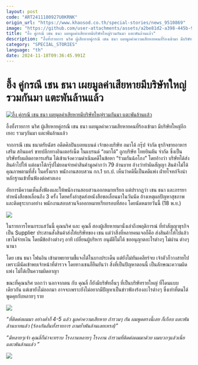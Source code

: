 ```yaml
---
layout: post
code: "ART2411180927U0KRNK"
origin_url: "https://www.khaosod.co.th/special-stories/news_9510869"
image: "https://github.com/user-attachments/assets/a2be81d2-a398-445b-9f1d-789b63af66c0"
title: "อึ้ง คู่กรณี เชน ธนา เผยมูลค่าเสียหายมีบริษัทใหญ่รวมกันมา แตะพันล้านแล้ว"
description: "อึ้งทั้งรายการ นริศ ผู้เสียหายคู่กรณี เชน ธนา เผยมูลค่าความเสียหายคนที่ร้องเข้ามา มีบริษัทใหญ่อีกเยอะ รวมๆกันมา แตะพันล้านแล้ว จากกรณี เชน ธนาตรัยฉัตร"
category: "SPECIAL_STORIES"
language: "th"
date: 2024-11-18T09:36:45.991Z
---
```


# อึ้ง คู่กรณี เชน ธนา เผยมูลค่าเสียหายมีบริษัทใหญ่รวมกันมา แตะพันล้านแล้ว

[![อึ้ง คู่กรณี เชน ธนา เผยมูลค่าเสียหายมีบริษัทใหญ่รวมกันมา แตะพันล้านแล้ว](https://www.khaosod.co.th/wpapp/uploads/2024/11/tananarishonekrasae1811679998.jpg "อึ้ง คู่กรณี เชน ธนา เผยมูลค่าเสียหายมีบริษัทใหญ่รวมกันมา แตะพันล้านแล้ว")](https://www.khaosod.co.th/wpapp/uploads/2024/11/tananarishonekrasae1811679998.jpg)

อึ้งทั้งรายการ นริศ ผู้เสียหายคู่กรณี เชน ธนา เผยมูลค่าความเสียหายคนที่ร้องเข้ามา มีบริษัทใหญ่อีกเยอะ รวมๆกันมา แตะพันล้านแล้ว

จากกรณี เชน ธนาตรัยฉัตร อดีตศิลปินบอยแบนด์ เจ้าของบริษัท อมาโด้ กรุ๊ป จำกัด ธุรกิจขายอาหารเสริม สกินแคร์ ขายปลีกทางอินเตอร์เน็ต ในแบรนด์ “อมาโด้” ถูกบริษัท ไทยยินตัน จำกัด ซึ่งเป็นบริษัทรับผลิตอาหารเสริม ได้เข้าแจ้งความดำเนินคดีในข้อหา “ร่วมกันฉ้อโกง” โดยอ้างว่า บริษัทได้ส่งสินค้าไปให้ แต่อมาโด้กรุ๊ปไม่ยอมจ่ายค่าสินค้ามูลค่ากว่า 79 ล้านบาท อ้างว่าทำผิดสัญญา สินค้าไม่ได้คุณภาพตามที่สั่ง ในครั้งแรก พนักงานสอบสวน กก.1 บก.ป. เห็นว่าคดีนี้เป็นคดีแพ่ง ฝ่ายโจทก์จึงนำหลักฐานเข้ายื่นฟ้องต่อศาลเอง

อัยการมีความเห็นสั่งฟ้องและให้พนักงานสอบสวนออกหมายเรียก แต่ปรากฏว่า เชน ธนา และภรรยา ทำหนังสือขอเลื่อนถึง 3 ครั้ง โดยครั้งล่าสุดส่งหนังสือขอเลื่อนมาในวันนัด อ้างเหตุผลปัญหาสุขภาพและติดธุระบางอย่าง พนักงานสอบสวนจึงออกหมายเรียกรอบที่สอง โดยนัดหมายวันนี้ (18 พ.ย.)

[![](https://www.khaosod.co.th/wpapp/uploads/2024/11/S__397049874.jpg)](https://www.khaosod.co.th/wpapp/uploads/2024/11/S__397049874.jpg)

ในรายการโหนกระแสวันนี้ คุณนริศ และ คุณลี่ สองผู้เสียหายมานั่งเล่าถึงพฤติการณ์ ที่ทำสัญญาธุรกิจ เป็น Supplier ประสานสั่งสินค้าส่งให้บริษัทของ เชน แต่ว่าสิ่งที่หลายคนเจอก็คือ ส่งสินค้าให้ไปแล้ว เขาไม่จ่ายเงิน โดยมีข้ออ้างต่างๆ อาทิ เปลี่ยนผู้บริหาร อนุมัติไม่ได้ ขออนุญาตอะไรต่างๆ ไม่ผ่าน ต่างๆ นานา

โดย เชน ธนา โฟนอิน เข้ามาพยายามชี้แจงได้ในบางประเด็น แต่ยังไม่ทันเคลียร์จบ เจ้าตัวก็วางสายไปเพราะมีนัดเข้าพบเจ้าหน้าที่ตำรวจ โดยทางเชนก็ยืนยันว่า สิ่งที่เป็นปัญหาตอนนี้ เป็นลักษณะความผิดแพ่ง ไม่ได้เป็นความผิดอาญา

ขณะที่คุณนริศ บอกว่า นอกจากตน กับ คุณลี่ ก็ยังมีบริษัทอื่นๆ ที่เป็นบริษัทรายใหญ่ ที่โดนแบบเดียวกัน แต่เขายังไม่ออกมา อาจจะเพราะยังไม่อยากมีปัญหาเป็นข่าวฟ้องร้องอะไรต่างๆ ซึ่งเท่าที่ตนได้พูดคุยกับหลายๆ ราย

[![](https://www.khaosod.co.th/wpapp/uploads/2024/11/tananarishonekrasae1811671.jpg)](https://www.khaosod.co.th/wpapp/uploads/2024/11/tananarishonekrasae1811671.jpg)

_“ที่ติดต่อผมมา อย่างต่ำก็ 4-5 แล้ว มูลค่าความเสียหาย ถ้ารวมๆ กัน ผมพูดตรงนี้เลย ก็เกือบ แตะพันล้านบาทแล้ว (ร้องกันลั่นทั้งรายการ ถามย้ำพันล้านเลยเหรอ)”_

_“มีหลายๆเจ้า คุณลี่ก็น่าจะทราบ โรงงานหลายๆ โรงงาน ถ้ารวมที่ติดต่อผมมาด้วย ผมบวกๆแล้วเนี่ย แตะพันล้านแล้ว ”_

[![](https://www.khaosod.co.th/wpapp/uploads/2024/11/tananarishonekrasae1811674.jpg)](https://www.khaosod.co.th/wpapp/uploads/2024/11/tananarishonekrasae1811674.jpg)